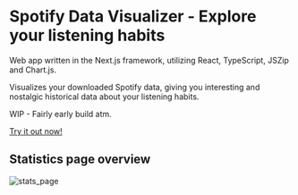 # Spotify Data Visualizer - Explore your listening habits
Web app written in the Next.js framework, utilizing React, TypeScript, JSZip and Chart.js.

Visualizes your downloaded Spotify data, giving you interesting and nostalgic historical data about your listening habits.

WIP - Fairly early build atm.

[Try it out now!](https://spotifyvisualizer.vercel.app/)

## Statistics page overview
![stats_page](https://github.com/user-attachments/assets/a573e4d6-4b31-465c-9fcd-df872d347d29)
